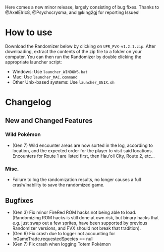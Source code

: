 Here comes a new minor release, largely consisting of bug fixes. Thanks to @AxelElric8, @Psychocrysma, and @king2gj for reporting Issues!

# How to use

Download the Randomizer below by clicking on `UPR_FVX-v1.2.1.zip`. After downloading, extract the contents of the zip file to a folder on your computer. You can then run the Randomizer by double clicking the appropriate launcher script:

- Windows: Use `launcher_WINDOWS.bat`
- Mac: Use `launcher_MAC.command`
- Other Unix-based systems: Use `launcher_UNIX.sh`

# Changelog
## New and Changed Features
### Wild Pokémon

- (Gen 7) Wild encounter areas are now sorted in the log, according to location, and the expected order for the player to visit said locations. Encounters for Route 1 are listed first, then Hau'oli City, Route 2, etc...

### Misc.

- Failure to log the randomization results, no longer causes a full crash/inability to save the randomized game.

## Bugfixes

- (Gen 3) Fix minor FireRed ROM hacks not being able to load. (Randomizing ROM hacks is still done at own risk, but binary hacks that e.g. just swap out a few sprites, have been supported by previous Randomizer versions, and FVX should not break that tradition).
- (Gen 6) Fix crash due to logger not accounting for InGameTrade.requestedSpecies == null
- (Gen 7) Fix crash when logging Totem Pokémon